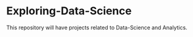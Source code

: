 # Exploring-Data-Science
This repository will have projects related to Data-Science and Analytics. 
